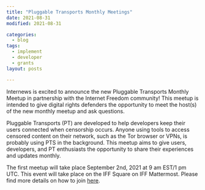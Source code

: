 ```yaml
---
title: "Pluggable Transports Monthly Meetings"
date: 2021-08-31
modified: 2021-08-31

categories:
  - blog
tags:
  - implement
  - developer
  - grants
layout: posts

---
```

Internews is excited to announce the new Pluggable Transports Monthly Meetup in partnership with the Internet Freedom community! This meetup is intended to give digital rights defenders the opportunity to meet the host(s) of the new monthly meetup and ask questions. 

Pluggable Transports (PT) are developed to help developers keep their users connected when censorship occurs. Anyone using tools to access censored content on their network, such as the Tor browser or VPNs, is probably using PTS in the background. This meetup aims to give users, developers, and PT enthusiasts the opportunity to share their experiences and updates monthly.

The first meetup will take place September 2nd, 2021 at 9 am EST/1 pm UTC. This event will take place on the IFF Square on IFF Mattermost.
Please find more details on how to join [here](https://internetfreedomfestival.org/wiki/index.php/September_2_2021_GM).



